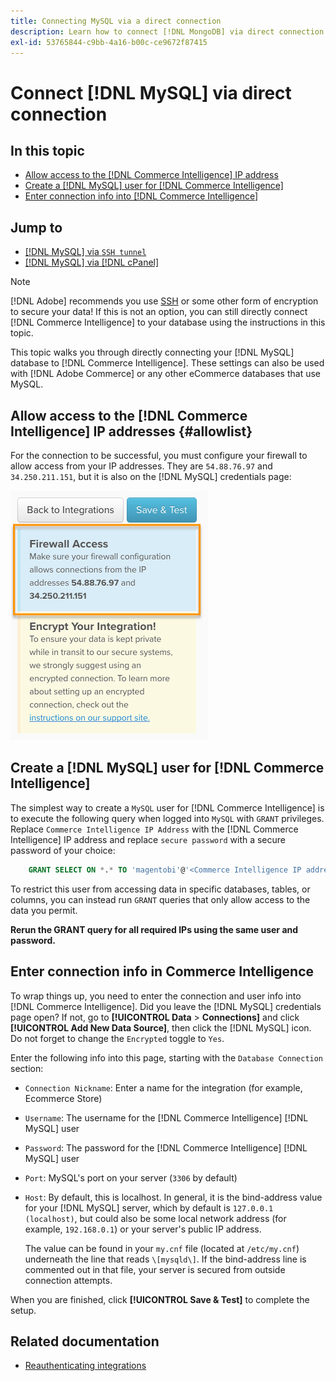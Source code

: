```yaml
---
title: Connecting MySQL via a direct connection
description: Learn how to connect [!DNL MongoDB] via direct connection.
exl-id: 53765844-c9bb-4a16-b00c-ce9672f87415
---
```

# Connect [!DNL MySQL] via direct connection

## In this topic

* [Allow access to the [!DNL Commerce Intelligence] IP address](#allowlist)
* [Create a [!DNL MySQL] user for [!DNL Commerce Intelligence]](#steptwo)
* [Enter connection info into [!DNL Commerce Intelligence]](#stepthree)

## Jump to

* [[!DNL MySQL] via `SSH tunnel`](../integrations/mysql-via-ssh-tunnel.md)
* [[!DNL MySQL] via [!DNL cPanel]](../integrations/mysql-via-cpanel.md)

>[!NOTE]
>
>[!DNL Adobe] recommends you use [SSH](../integrations/mysql-via-ssh-tunnel.md) or some other form of encryption to secure your data! If this is not an option, you can still directly connect [!DNL Commerce Intelligence] to your database using the instructions in this topic.

This topic walks you through directly connecting your [!DNL MySQL] database to [!DNL Commerce Intelligence]. These settings can also be used with [!DNL Adobe Commerce] or any other eCommerce databases that use MySQL.

## Allow access to the [!DNL Commerce Intelligence] IP addresses {#allowlist}

For the connection to be successful, you must configure your firewall to allow access from your IP addresses. They are `54.88.76.97` and `34.250.211.151`, but it is also on the [!DNL MySQL] credentials page:

![MBI_Allow_Access_IPs.png](../../../assets/MBI_allow_access_IPs.png)

## Create a [!DNL MySQL] user for [!DNL Commerce Intelligence]

The simplest way to create a `MySQL` user for [!DNL Commerce Intelligence] is to execute the following query when logged into `MySQL` with `GRANT` privileges. Replace `Commerce Intelligence IP Address` with the [!DNL Commerce Intelligence] IP address and replace `secure password` with a secure password of your choice:

```sql
    GRANT SELECT ON *.* TO 'magentobi'@'<Commerce Intelligence IP address>' IDENTIFIED BY '<secure password>';
```

To restrict this user from accessing data in specific databases, tables, or columns, you can instead run `GRANT` queries that only allow access to the data you permit.

**Rerun the GRANT query for all required IPs using the same user and password.**

## Enter connection info in Commerce Intelligence

To wrap things up, you need to enter the connection and user info into [!DNL Commerce Intelligence]. Did you leave the [!DNL MySQL] credentials page open? If not, go to **[!UICONTROL Data** > **Connections]** and click **[!UICONTROL Add New Data Source]**, then click the [!DNL MySQL] icon. Do not forget to change the `Encrypted` toggle to `Yes`.

Enter the following info into this page, starting with the `Database Connection` section:

* `Connection Nickname`: Enter a name for the integration (for example, Ecommerce Store)
* `Username`: The username for the [!DNL Commerce Intelligence] [!DNL MySQL] user
* `Password`: The password for the [!DNL Commerce Intelligence] [!DNL MySQL] user
* `Port`: MySQL's port on your server (`3306` by default)
* `Host`: By default, this is localhost. In general, it is the bind-address value for your [!DNL MySQL] server, which by default is `127.0.0.1 (localhost)`, but could also be some local network address (for example, `192.168.0.1`) or your server's public IP address.

   The value can be found in your `my.cnf` file (located at `/etc/my.cnf`) underneath the line that reads `\[mysqld\]`. If the bind-address line is commented out in that file, your server is secured from outside connection attempts.

When you are finished, click **[!UICONTROL Save & Test]** to complete the setup.

## Related documentation

* [Reauthenticating integrations](https://experienceleague.adobe.com/docs/commerce-knowledge-base/kb/how-to/mbi-reauthenticating-integrations.html)
